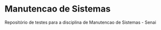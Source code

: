 # Manutencao de Sistemas

Repositório de testes para a disciplina de Manutencao de Sistemas - Senai
